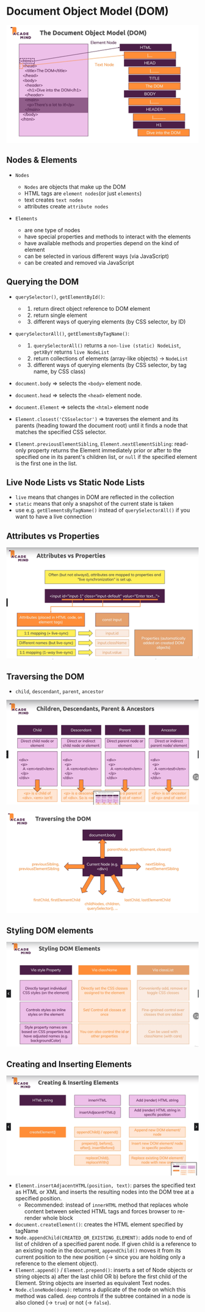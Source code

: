 # Document Object Model (DOM)

![](/slides/20_document-object-model-dom.png)

## Nodes & Elements

- `Nodes`

  - `Nodes` are objects that make up the DOM
  - HTML tags are `element nodes`(or just `elements`)
  - text creates `text nodes`
  - attributes create `attribute nodes`

- `Elements`
  - are one type of nodes
  - have special properties and methods to interact with the elements
  - have available methods and properties depend on the kind of element
  - can be selected in various different ways (via JavaScript)
  - can be created and removed via JavaScript

## Querying the DOM

- `querySelector()`, `getElementById()`:

  - 1. return direct object reference to DOM element
  - 2. return single element
  - 3. different ways of querying elements (by CSS selector, by ID)

- `querySelectorAll()`, `getElementsByTagName()`:

  - 1. `querySelectorAll()` returns a `non-live (static) NodeList`, `getXByY` returns `live NodeList`
  - 2. return collections of elements (array-like objects) -> `NodeList`
  - 3. different ways of querying elements (by CSS selector, by tag name, by CSS class)

- `document.body` => selects the `<body>` element node.
- `document.head` => selects the `<head>` element node.
- `document.Element` => selects the `<html>` element node
- `Element.closest('CSSselector')` => traverses the element and its parents (heading toward the document root) until it finds a node that matches the specified CSS selector.
- `Element.previousElementSibling`, `Element.nextElementSibling`: read-only property returns the Element immediately prior or after to the specified one in its parent's children list, or `null` if the specified element is the first one in the list.

## Live Node Lists vs Static Node Lists

- `live` means that changes in DOM are reflected in the collection
- `static` means that only a snapshot of the current state is taken
- use e.g. `getElementsByTagName()` instead of `querySelectorAll()` if you want to have a live connection

## Attributes vs Properties

![](/slides/21_attributes-vs-properties.png)

## Traversing the DOM

- `child`, `descendant`, `parent`, `ancestor`

![](/slides/22_children-descendants-parent-ancestors.png)

![](/slides/23_traversing-the-dom.png)

## Styling DOM elements

![](/slides/24_styling-dom-elements.png)

## Creating and Inserting Elements

![](/slides/25_creating-and-inserting-elements.png)

- `Element.insertAdjacentHTML(position, text)`: parses the specified text as HTML or XML and inserts the resulting nodes into the DOM tree at a specified position.
  - Recommended: instead of `innerHTML` method that replaces whole content between selected HTML tags and forces browser to re-render whole block
- `document.createElement()`: creates the HTML element specified by tagName
- `Node.appendChild(CREATED_OR_EXISTING_ELEMENT)`: adds node to end of list of children of a specified parent node. If given child is a reference to an existing node in the document, `appendChild()` moves it from its current position to the new position (-> since you are holding only a reference to the element object).
- `Element.append()` / `Element.prepend()`: inserts a set of Node objects or string objects a) after the last child OR b) before the first child of the Element. String objects are inserted as equivalent Text nodes.
- `Node.cloneNode(deep)`: returns a duplicate of the node on which this method was called. `deep` controls if the subtree contained in a node is also cloned (-> `true`) or not (-> `false`).

